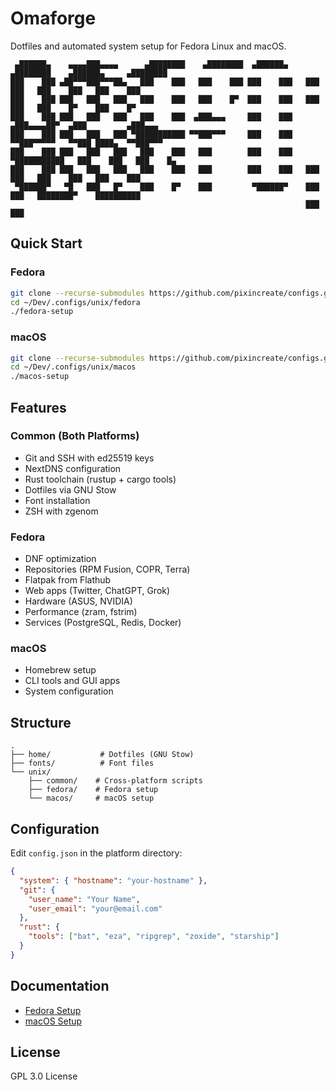 # Omaforge

Dotfiles and automated system setup for Fedora Linux and macOS.


```text
 ▄██████▄    ▄▄▄▄███▄▄▄▄      ▄████████    ▄████████  ▄██████▄     ▄████████    ▄██████▄     ▄████████ 
███    ███ ▄██▀▀▀███▀▀▀██▄   ███    ███   ███    ███ ███    ███   ███    ███   ███    ███   ███    ███ 
███    ███ ███   ███   ███   ███    ███   ███    █▀  ███    ███   ███    ███   ███    █▀    ███    █▀  
███    ███ ███   ███   ███   ███    ███  ▄███▄▄▄     ███    ███  ▄███▄▄▄▄██▀  ▄███         ▄███▄▄▄     
███    ███ ███   ███   ███ ▀███████████ ▀▀███▀▀▀     ███    ███ ▀▀███▀▀▀▀▀   ▀▀███ ████▄  ▀▀███▀▀▀     
███    ███ ███   ███   ███   ███    ███   ███        ███    ███ ▀███████████   ███    ███   ███    █▄  
███    ███ ███   ███   ███   ███    ███   ███        ███    ███   ███    ███   ███    ███   ███    ███ 
 ▀██████▀   ▀█   ███   █▀    ███    █▀    ███         ▀██████▀    ███    ███   ████████▀    ██████████ 
                                                                  ███    ███                           
```

## Quick Start

### Fedora

```bash
git clone --recurse-submodules https://github.com/pixincreate/configs.git ~/Dev/.configs
cd ~/Dev/.configs/unix/fedora
./fedora-setup
```

### macOS

```bash
git clone --recurse-submodules https://github.com/pixincreate/configs.git ~/Dev/.configs
cd ~/Dev/.configs/unix/macos
./macos-setup
```

## Features

### Common (Both Platforms)

- Git and SSH with ed25519 keys
- NextDNS configuration
- Rust toolchain (rustup + cargo tools)
- Dotfiles via GNU Stow
- Font installation
- ZSH with zgenom

### Fedora

- DNF optimization
- Repositories (RPM Fusion, COPR, Terra)
- Flatpak from Flathub
- Web apps (Twitter, ChatGPT, Grok)
- Hardware (ASUS, NVIDIA)
- Performance (zram, fstrim)
- Services (PostgreSQL, Redis, Docker)

### macOS

- Homebrew setup
- CLI tools and GUI apps
- System configuration

## Structure

```
.
├── home/           # Dotfiles (GNU Stow)
├── fonts/          # Font files
└── unix/
    ├── common/    # Cross-platform scripts
    ├── fedora/    # Fedora setup
    └── macos/     # macOS setup
```

## Configuration

Edit `config.json` in the platform directory:

```json
{
  "system": { "hostname": "your-hostname" },
  "git": {
    "user_name": "Your Name",
    "user_email": "your@email.com"
  },
  "rust": {
    "tools": ["bat", "eza", "ripgrep", "zoxide", "starship"]
  }
}
```

## Documentation

- [Fedora Setup](unix/fedora/README.md)
- [macOS Setup](unix/macos/README.md)

## License

GPL 3.0 License
